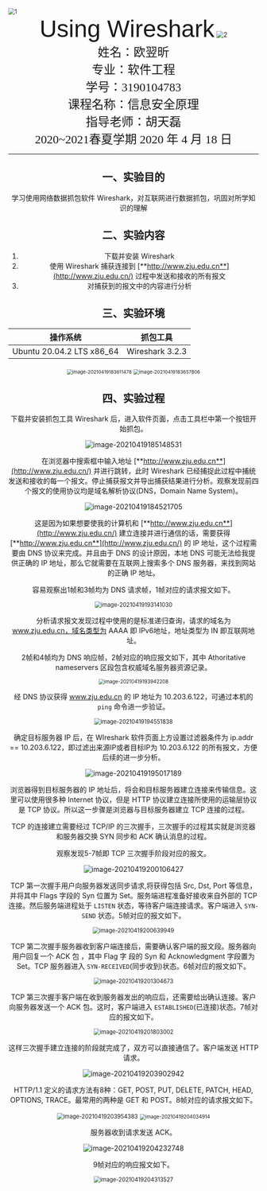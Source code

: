 

<img src="picture/1.png" alt="1" style="zoom:80%;" />



<center><font face="Arial" size="18">Using Wireshark</font>


<img src="picture/2.png" alt="2" style="zoom:90%;" />



<center>
    <font face="楷体" size="5">姓名：欧翌昕</font>
</center>

<center>
    <font face="楷体" size="5">专业：软件工程</font>
</center>

<center>
    <font face="楷体" size="5">学号：3190104783</font>
</center>

<center>
    <font face="楷体" size="5">课程名称：信息安全原理</font>
</center>

<center>
    <font face="楷体" size="5">指导老师：胡天磊</font>
</center>




<center>
    </font><font face="黑体" size="5">2020~2021春夏学期 2020 年 4 月 18 日</font>
</center>

---

## 一、实验目的

学习使用网络数据抓包软件 Wireshark，对互联网进行数据抓包，巩固对所学知识的理解

## 二、实验内容

1. 下载并安装 Wireshark
2. 使用 Wireshark 捕获连接到 [**http://www.zju.edu.cn**](http://www.zju.edu.cn/) 过程中发送和接收的所有报文
3. 对捕获到的报文中的内容进行分析

## 三、实验环境

|         操作系统          |    抓包工具     |
| :-----------------------: | :-------------: |
| Ubuntu 20.04.2 LTS x86_64 | Wireshark 3.2.3 |

<img src="picture/image-20210419183611478.png" alt="image-20210419183611478" style="zoom: 67%;" />

<img src="picture/image-20210419183657806.png" alt="image-20210419183657806" style="zoom:67%;" />

## 四、实验过程

下载并安装抓包工具 Wireshark 后，进入软件页面，点击工具栏中第一个按钮开始抓包。

![image-20210419185148531](picture/image-20210419185148531.png)

在浏览器中搜索框中输入地址 [**http://www.zju.edu.cn**](http://www.zju.edu.cn/) 并进行跳转，此时 Wireshark 已经捕捉此过程中捕统发送和接收的每一个报文。停止捕获报文并导出捕获结果进行分析。观察发现前四个报文的使用协议均是域名解析协议(DNS，Domain Name System)。

![image-20210419184521705](picture/image-20210419184521705.png)

这是因为如果想要使我的计算机和 [**http://www.zju.edu.cn**](http://www.zju.edu.cn/) 建立连接并进行通信的话，需要获得 [**http://www.zju.edu.cn**](http://www.zju.edu.cn/) 的 IP 地址，这个过程需要由 DNS 协议来完成。并且由于 DNS 的设计原因，本地 DNS 可能无法给我提供正确的 IP 地址，那么它就需要在互联网上搜索多个 DNS 服务器，来找到网站的正确 IP 地址。

容易观察出1帧和3帧均为 DNS 请求帧，1帧对应的请求报文如下。

<img src="picture/image-20210419193141030.png" alt="image-20210419193141030" style="zoom:80%;" />

分析请求报文发现过程中使用的是标准递归查询，请求的域名为 www.zju.edu.cn，域名类型为 AAAA 即 IPv6地址，地址类型为 IN 即互联网地址。

2帧和4帧均为 DNS 响应帧，2帧对应的响应报文如下，其中 Athoritative nameservers 区段包含权威域名服务器资源记录。

<img src="picture/image-20210419193942208.png" alt="image-20210419193942208" style="zoom: 70%;" />

经 DNS 协议获得 www.zju.edu.cn 的 IP 地址为 10.203.6.122，可通过本机的 `ping` 命令进一步验证。

<img src="picture/image-20210419194551838.png" alt="image-20210419194551838" style="zoom:80%;" />

确定目标服务器 IP 后，在 WIreshark 软件页面上方设置过滤器条件为 ip.addr == 10.203.6.122，即过滤出来源IP或者目标IP为 10.203.6.122 的所有报文，方便后续的进一步分析。

![image-20210419195017189](picture/image-20210419195017189.png)

浏览器得到目标服务器的 IP 地址后，将会和目标服务器建立连接来传输信息。这里可以使用很多种 Internet 协议，但是 HTTP 协议建立连接所使用的运输层协议是 TCP 协议。所以这一步骤是浏览器与目标服务器建立 TCP 连接的过程。

TCP 的连接建立需要经过 TCP/IP 的三次握手，三次握手的过程其实就是浏览器和服务器交换 SYN 同步和 ACK 确认消息的过程。

观察发现5-7帧即 TCP 三次握手阶段对应的报文。

![image-20210419200106427](picture/image-20210419200106427.png)

TCP 第一次握手用户向服务器发送同步请求,将获得包括 Src, Dst, Port 等信息，并将其中 Flags 字段的 Syn 位置为 Set。服务端进程准备好接收来自外部的 TCP 连接。然后服务端进程处于 `LISTEN` 状态，等待客户端连接请求。客户端进入 `SYN-SEND` 状态。5帧对应的报文如下。

<img src="picture/image-20210419200639949.png" alt="image-20210419200639949" style="zoom:80%;" />

TCP 第二次握手服务器收到客户端连接后，需要确认客户端的报文段。服务器向用户回复一个 ACK 包 ，其中 Flag 字 段的 Syn 和 Acknowledgment 字段置为 Set。TCP 服务器进入 `SYN-RECEIVED`(同步收到)状态。6帧对应的报文如下。

<img src="picture/image-20210419201304673.png" alt="image-20210419201304673" style="zoom:80%;" />

TCP 第三次握手客户端在收到服务器发出的响应后，还需要给出确认连接。客户向服务器发送一个 ACK 包。这时，客户端进入 `ESTABLISHED`(已连接)状态。7帧对应的报文如下。

<img src="picture/image-20210419201803002.png" alt="image-20210419201803002" style="zoom:80%;" />

这样三次握手建立连接的阶段就完成了，双方可以直接通信了。客户端发送 HTTP 请求。

![image-20210419203902942](picture/image-20210419203902942.png)

HTTP/1.1 定义的请求方法有8种：GET, POST, PUT, DELETE, PATCH, HEAD, OPTIONS, TRACE。最常用的两种是 GET 和 POST。8帧对应的请求报文如下。

<img src="picture/image-20210419203954383.png" alt="image-20210419203954383" style="zoom:80%;" />

<img src="picture/image-20210419204034914.png" alt="image-20210419204034914" style="zoom:70%;" />

服务器收到请求发送 ACK。

![image-20210419204232748](picture/image-20210419204232748.png)

9帧对应的响应报文如下。

<img src="picture/image-20210419204313527.png" alt="image-20210419204313527" style="zoom:80%;" />
